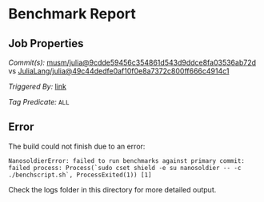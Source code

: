 # Benchmark Report

## Job Properties

*Commit(s):* [musm/julia@9cdde59456c354861d543d9ddce8fa03536ab72d](https://github.com/musm/julia/commit/9cdde59456c354861d543d9ddce8fa03536ab72d) vs [JuliaLang/julia@49c44dedfe0af10f0e8a7372c800ff666c4914c1](https://github.com/JuliaLang/julia/commit/49c44dedfe0af10f0e8a7372c800ff666c4914c1)

*Triggered By:* [link](https://github.com/JuliaLang/julia/pull/23400#issuecomment-324176359)

*Tag Predicate:* `ALL`

## Error

The build could not finish due to an error:

```
NanosoldierError: failed to run benchmarks against primary commit: failed process: Process(`sudo cset shield -e su nanosoldier -- -c ./benchscript.sh`, ProcessExited(1)) [1]
```

Check the logs folder in this directory for more detailed output.

